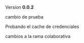 Version **0.0.2**

cambio de prueba

Probando el cache de credenciales

cambios a la rama colaborativa